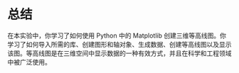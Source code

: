 # 总结

在本实验中，你学习了如何使用 Python 中的 Matplotlib 创建三维等高线图。你学习了如何导入所需的库、创建图形和轴对象、生成数据、创建等高线图以及显示该图。等高线图是在三维空间中显示数据的一种有效方式，并且在科学和工程领域中被广泛使用。
